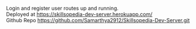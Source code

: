 Login and register user routes up and running. <br/>
Deployed at https://skillsopedia-dev-server.herokuapp.com/  <br/>
Github Repo https://github.com/Samarthya2912/Skillsopedia-Dev-Server.git <br/>